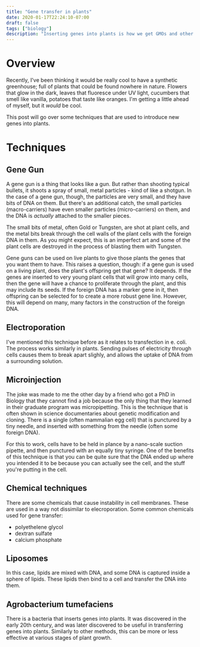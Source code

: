 ```yaml
---
title: "Gene transfer in plants"
date: 2020-01-17T22:24:10-07:00
draft: false
tags: ["biology"]
description: "Inserting genes into plants is how we get GMOs and other cool plants"
---
```


# Overview

Recently, I've been thinking it would be really cool to have a synthetic greenhouse; full of plants that could be found nowhere in nature. Flowers that glow in the dark, leaves that fluoresce under UV light, cucumbers that smell like vanilla, potatoes that taste like oranges. I'm getting a little ahead of myself, but it _would_ be cool.

This post will go over some techniques that are used to introduce new genes into plants.

# Techniques

## Gene Gun

A gene gun is a thing that looks like a gun. But rather than shooting typical bullets, it shoots a spray of small, metal particles - kind of like a shotgun. In the case of a gene gun, though, the particles are very small, and they have bits of DNA on them. But there's an additional catch, the small particles (macro-carriers) have even smaller particles (micro-carriers) on them, and the DNA is _actually_ attached to the smaller pieces.

The small bits of metal, often Gold or Tungsten, are shot at plant cells, and the metal bits break through the cell walls of the plant cells with the foreign DNA in them. As you might expect, this is an imperfect art and some of the plant cells are destroyed in the process of blasting them with Tungsten.

Gene guns can be used on live plants to give those plants the genes that you want them to have. This raises a question, though: if a gene gun is used on a living plant, does the plant's offspring get that gene? It depends. If the genes are inserted to very young plant cells that will grow into many cells, then the gene will have a chance to proliferate  through the plant, and this may include its seeds. If the foreign DNA has a marker gene in it, then offspring can be selected for to create a more robust gene line. However, this will depend on many, many factors in the construction of the foreign DNA.

## Electroporation

I've mentioned this technique before as it relates to transfection in e. coli. The process works similarly in plants. Sending pulses of electricity through cells causes them to break apart slighly, and allows the uptake of DNA from a surrounding solution.

## Microinjection

The joke was made to me the other day by a friend who got a PhD in Biology that they cannot find a job because the only thing that they learned in their graduate program was micropipetting. This is the technique that is often shown in science documentaries about genetic modification and cloning. There is a single (often mammalian egg cell) that is punctured by a tiny needle, and inserted with something from the needle (often some foreign DNA).

For this to work, cells have to be held in plance by a nano-scale suction pipette, and then punctured with an equally tiny syringe. One of the benefits of this technique is that you can be quite sure that the DNA ended up where you intended it to be because you can actually see the cell, and the stuff you're putting in the cell.

## Chemical techniques

There are some chemicals that cause instability in cell membranes. These are used in a way not dissimilar to elecroporation. Some common chemicals used for gene transfer:
* polyethelene glycol
* dextran sulfate
* calcium phosphate

## Liposomes

In this case, lipids are mixed with DNA, and some DNA is captured inside a sphere of lipids. These lipids then bind to a cell and transfer the DNA into them.

## Agrobacterium tumefaciens

There is a bacteria that inserts genes into plants. It was discovered in the early 20th century, and was later discovered to be useful in transferring genes into plants. Similarly to other methods, this can be more or less effective at various stages of plant growth.

